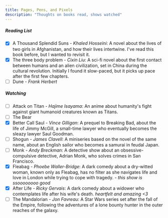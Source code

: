 ```yaml
---
title: Pages, Pens, and Pixels
description: "Thoughts on books read, shows watched"
---
```


##### Reading List

- [x]  A Thousand Splendid Suns *- Khaled Hosseini*: A novel about the lives of two girls in Afghanistan, and how their lives intertwine. I've read this book before, but I wanted to revisit it.
- [x]  The three body problem *- Cixin Liu*: A sci-fi novel about the first contact between humans and an alien civilization, set in China during the cultural revolution. Initially I found it slow-paced, but it picks up pace after the first few chapters.
- [ ]  Dune *- Frank Herbert*
<!-- - [ ]  The hitchhiker's guide to the galaxy *- Douglas Adams* -->
<!-- - [ ] All the light we cannot see *- Anthony Doerr* -->
<!-- - [ ] Ichigo Ichie *- Hector Garcia and Francesc Miralles* -->
<!-- - [ ] The dark forest *- Cixin Liu*
- [ ] Death's end *- Cixin Liu* -->
<!-- - [ ] The restaurant at the end of the universe *- Douglas Adams*
- [-] Life, the universe and everything *- Douglas Adams*
- [ ] So long, and thanks for all the fish *- Douglas Adams*
- [ ] Mostly harmless *- Douglas Adams*
- [ ] And another thing... *- Eoin Colfer* -->

##### Watching 


- [ ]  Attack on Titan *- Hajime Isayama*: An anime about humanity's fight against giant humanoid creatures known as Titans.
- [ ]  The Bear 
- [x]  Better Call Saul *- Vince Gilligan*: A prequel to Breaking Bad, about the life of Jimmy McGill, a small-time lawyer who eventually becomes the sleazy lawyer Saul Goodman.
- [ ]  Shogun *- James Clavell*: A miniseries based on the novel of the same name, about an English sailor who becomes a samurai in feudal Japan.
- [ ]  Monk *- Andy Breckman*: A detective show about an obsessive-compulsive detective, Adrian Monk, who solves crimes in San Francisco.
- [x]  Fleabag *- Phoebe Waller-Bridge*: A dark comedy about a dry-witted woman, known only as Fleabag, has no filter as she navigates life and love in London while trying to cope with tragedy. - *this show is ssoooooooo good*
- [x]  After Life *- Ricky Gervais*: A dark comedy about a widower who contemplates life after his wife's death. *heartfelt and amazing <3*
- [ ]  The Mandalorian *- Jon Favreau*: A Star Wars series set after the fall of the Empire, following the adventures of a lone bounty hunter in the outer reaches of the galaxy.

<!--Left somewhere in between, yet to pick up:- [ ]  [ ]  The Witcher *- Lauren Schmidt Hissrich*: A fantasy series based on the book series of the same name by Andrzej Sapkowski.- [ ]  Peaky Blinders *- Steven Knight*: A crime drama set in post-WWI Birmingham, UK.- [ ]  Shameless *- Paul Abbott*: A comedy-drama about a dysfunctional family.- [ ]  Sweet Tooth *- Jim Mickle*: A post-apocalyptic fairy tale about a hybrid animal-human child.- [ ]  Farzi *- Raj Nidimoru and Krishna D.K.*: A crime thriller set in Mumbai, India about a con artist replicating currency notes.-->
